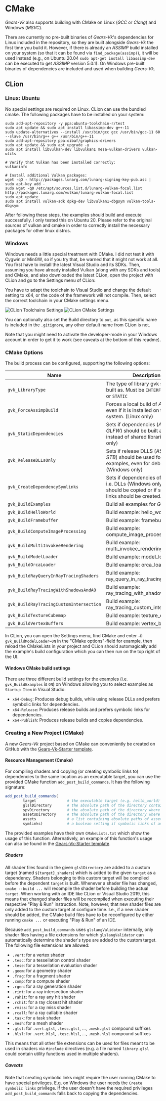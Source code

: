 # CMake

_Gears-Vk_ also supports building with CMake on Linux (*GCC* or *Clang*) and Windows (*MSVC*).

There are currently no pre-built binaries of *Gears-Vk*'s dependencies for Linux included in the repository, so they are built alongside *Gears-Vk* the first time you build it.
However, if there is already an *ASSIMP* build installed on your system (so that it can be found via `find_package(assimp)`), it will be used instead (e.g., on Ubuntu 20.04 `sudo apt-get install libassimp-dev` can be executed to get *ASSIMP* version 5.0.1).
On Windows pre-built binaries of dependencies are included and used when building *Gears-Vk*.

## CLion

### Linux: Ubuntu

No special settings are required on Linux. CLion can use the bundled cmake. The following packages have to be installed on your system:
```
sudo add-apt-repository -y ppa:ubuntu-toolchain-r/test
sudo apt update && sudo apt install libassimp-dev g++-11 
sudo update-alternatives --install /usr/bin/gcc gcc /usr/bin/gcc-11 60 --slave /usr/bin/g++ g++ /usr/bin/g++-11
sudo add-apt-repository ppa:oibaf/graphics-drivers
sudo apt update && sudo apt upgrade -y
sudo apt install libvulkan-dev libvulkan1 mesa-vulkan-drivers vulkan-utils

# Verify that Vulkan has been installed correctly:
vulkaninfo

# Install additional Vulkan packages:
wget -qO - http://packages.lunarg.com/lunarg-signing-key-pub.asc | sudo apt-key add -
sudo wget -qO /etc/apt/sources.list.d/lunarg-vulkan-focal.list http://packages.lunarg.com/vulkan/lunarg-vulkan-focal.list
sudo apt update
sudo apt install vulkan-sdk dpkg-dev libvulkan1-dbgsym vulkan-tools-dbgsym
```
After following these steps, the examples should build and execute successfully.
I only tested this on Ubuntu 20. Please refer to the original sources of vulkan and cmake in order to correctly install the necessary packages for other linux distros.

### Windows

Windows needs a little special treatment with CMake. I did not test it with Cygwin or MinGW, so if you try that, be warned that it might not work at all.
You first have to install the latest Visual Studio and its SDKs.
Then, assuming you have already installed Vulkan (along with any SDKs and tools) and CMake, and also downloaded the latest CLion, open the project with CLion and go to the Settings menu of CLion:

You have to adapt the toolchain to Visual Studio and change the default setting to x64, or the code of the framework will not compile.
Then, select the correct toolchain in your CMake settings menu.

![CLion Toolchains Settings](images/clion_toolchains_vs_64bit.png)
![CLion CMake Settings](images/clion_cmake_settings.png)

You can optionally also set the Build directory to `out`, as this specific name is included in the `.gitignore`, any other default name from CLion is not.

Note that you might need to activate the developer-mode in your Windows account in order to get it to work (see caveats at the bottom of this readme).

### CMake Options
The build process can be configured, supporting the following options:

| Name | Description | Default |
| ---- | ----------- | ------- |
| `gvk_LibraryType` | The type of library gvk should be built as. Must be `INTERFACE`, `SHARED` or `STATIC` | `STATIC` |
| `gvk_ForceAssimpBuild` | Forces a local build of *ASSIMP* even if it is installed on the system. (Linux only) | `OFF` |
| `gvk_StaticDependencies` | Sets if dependencies (*ASSIMP* & *GLFW*) should be built as static instead of shared libraries. (Linux only) | `OFF` |
| `gvk_ReleaseDLLsOnly` | Sets if release DLLS (*ASSIMP* & *STB*) should be used for examples, even for debug builds. (Windows only) | `ON` |
| `gvk_CreateDependencySymlinks` | Sets if dependencies of examples, i.e. DLLs (Windows only) & assets, should be copied or if symbolic links should be created. | `ON` |
| `gvk_BuildExamples` | Build all examples for *Gears-Vk*. | `OFF` |
| `gvk_BuildHelloWorld` | Build example: hello_world. | `OFF` |
| `gvk_BuildFramebuffer` | Build example: framebuffer. | `OFF` |
| `gvk_BuildComputeImageProcessing` | Build example: compute_image_processing. | `OFF` |
| `gvk_BuildMultiInvokeeRendering` | Build example: multi_invokee_rendering. | `OFF` |
| `gvk_BuildModelLoader` | Build example: model_loader. | `OFF` |
| `gvk_BuildOrcaLoader` | Build example: orca_loader. | `OFF` |
| `gvk_BuildRayQueryInRayTracingShaders` | Build example: ray_query_in_ray_tracing_shaders. | `OFF` |
| `gvk_BuildRayTracingWithShadowsAndAO` | Build example: ray_tracing_with_shadows_and_ao. | `OFF` |
| `gvk_BuildRayTracingCustomIntersection` | Build example: ray_tracing_custom_intersection. | `OFF` |
| `gvk_BuildTextureCubemap` | Build example: texture_cubemap. | `OFF` |
| `gvk_BuildVertexBuffers` | Build example: vertex_buffers. | `OFF` |

In CLion, you can open the Settings menu, find CMake and enter `-D gvk_BuildModelLoader=ON` in the "CMake options"-field for example, then reload the CMakeLists in your project and CLion should automagically add the example's build configuration which you can then run on the top right of the UI.

#### Windows CMake build settings
There are three different build settings for the examples (i.e. `gvk_BuildExamples` is `ON`) on Windows allowing you to select examples as `Startup Item` in Visual Studio:
* `x64-Debug`: Produces debug builds, while using release DLLs and prefers symbolic links for dependencies.
* `x64-Release`: Produces release builds and prefers symbolic links for dependencies.
* `x64-Publish`: Produces release builds and copies dependencies.

### Creating a New Project (CMake)
A new *Gears-Vk* project based on CMake can conveniently be created on GitHub with the [Gears-Vk-Starter template](https://github.com/JolifantoBambla/Gears-Vk-Starter).

#### Resource Management (Cmake)
For compiling shaders and copying (or creating symbolic links to) dependencies to the same location as an executable target, you can use the provided CMake function `add_post_build_commands`.
It has the following signature:

```Cmake
add_post_build_commands(
        target              # the executable target (e.g. hello_world)
        glslDirectory       # the absolute path of the directory containing GLSL shaders used by the target
        spvDirectory        # the absolute path of the directory where compiled SPIR-V shaders should be written to
        assetsDirectory     # the absolute path of the directory where assets should be copied to (or where symbolic links should be created) - can be a generator expression
        assets              # a list containing absolute paths of assets which should be copied to ${assetsDirectory} - can be files or directories
        symlinks)           # a boolean setting if symbolic links of assets (and DLLs on Windows) should be created instead of copying dependencies
```

The provided examples have their own `CMakeLists.txt` which show the usage of this function.
Alternatively, an example of this function's usage can also be found in the [Gears-Vk-Starter template](https://github.com/JolifantoBambla/Gears-Vk-Starter).

##### Shaders
All shader files found in the given `glslDirectory` are added to a custom target (named `${target}_shaders`) which is added to the given `target` as a dependency.
Shaders belonging to this custom target will be compiled before the dependent `target` is built.
Whenever a shader file has changed, `cmake --build ...` will recompile the shader before building the actual `target`.
When working with an IDE like CLion or Visual Studio 2019, this means that changed shader files will be recompiled when executing their respective "Play & Run" instruction.
Note, however, that new shader files are only added to the custom target at configure time. I.e., if a new shader should be added, the CMake build files have to be reconfigured by either running `cmake ...` or executing "Play & Run" of an IDE.

Because `add_post_build_commands` uses `glslangValidator` internally, only shader files having a file extensions for which `glslangValidator` can automatically determine the shader's type are added to the custom target.
The following file extensions are allowed:

* `.vert`: for a vertex shader
* `.tesc`: for a tessellation control shader
* `.tese`: for a tessellation evaluation shader
* `.geom`: for a geometry shader
* `.frag`: for a fragment shader
* `.comp`: for a compute shader
* `.rgen`: for a ray generation shader
* `.rint`: for a ray intersection shader
* `.rahit`: for a ray any hit shader
* `.rchit`: for a ray closest hit shader
* `.rmiss`: for a ray miss shader
* `.rcall`: for a ray callable shader
* `.task`: for a task shader
* `.mesh`: for a mesh shader
* `.glsl`: for `.vert.glsl`, `.tesc.glsl`, ..., `.mesh.glsl` compound suffixes
* `.hlsl`: for `.vert.hlsl`, `.tesc.hlsl`, ..., `.mesh.hlsl` compound suffixes

This means that all other file extensions can be used for files meant to be used in shaders via `#include` directives (e.g. a file named `library.glsl` could contain utility functions used in multiple shaders).

##### Caveats
Note that creating symbolic links might require the user running CMake to have special privileges. E.g. on Windows the user needs the `Create symbolic links` privilege.
If the user doesn't have the required privileges `add_post_build_commands` falls back to copying the dependencies.
